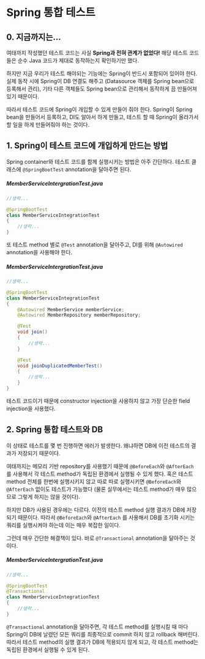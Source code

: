 # Spring 통합 테스트

## 0. 지금까지는...
여태까지 작성했던 테스트 코드는 사실 **Spring과 전혀 관계가 없었다!** 해당 테스트 코드들은 순수 Java 코드가 제대로 동작하는지 확인하기만 했다.

하지만 지금 우리가 테스트 해야되는 기능에는 Spring이 반드시 포함되어 있어야 한다. 실제 동작 시에 Spring이 DB 연결도 해주고 (Datasource 객체를 Spring bean으로 등록해서 관리), 기타 다른 객체들도 Spring bean으로 관리해서 동작하게 끔 만들어져 있기 때문이다.

따라서 테스트 코드에 Spring이 개입할 수 있게 만들어 줘야 한다. Spring이 Spring bean을 만들어서 등록하고, DI도 알아서 하게 만들고, 테스트 할 때 Spring이 올라가서 할 일을 하게 만들어줘야 하는 것이다.

## 1. Spring이 테스트 코드에 개입하게 만드는 방법
Spring container와 테스트 코드를 함께 실행시키는 방법은 아주 간단하다. 테스트 클래스에 `@SpringBootTest` annotation을 달아주면 된다.

##### MemberServiceIntergrationTest.java
```Java
//생략...

@SpringBootTest
class MemberServiceIntegrationTest
{
	//생략...
}
```

또 테스트 method 별로 `@Test` annotation을 달아주고, DI를 위해 `@Autowired` annotation을 사용해야 한다.

##### MemberServiceIntergrationTest.java
```Java
//생략...

@SpringBootTest
class MemberServiceIntegrationTest
{
    @Autowired MemberService memberService;
    @Autowired MemberRepository memberRepository;

    @Test
    void join()
    {
        //생략...
    }

    @Test
    void joinDuplicatedMemberTest()
    {
        //생략...
    }
}
```

테스트 코드이기 때문에 constructor injection을 사용하지 않고 가장 단순한 field injection을 사용했다.

## 2. Spring 통합 테스트와 DB
이 상태로 테스트를 몇 번 진행하면 에러가 발생한다. 왜냐하면 DB에 이전 테스트의 결과가 저장되기 때문이다.

여태까지는 메모리 기반 repository를 사용했기 때문에 `@BeforeEach`와 `@AfterEach` 를 사용해서 각 테스트 method가 독립된 환경에서 실행될 수 있게 했다. 혹은 테스트 method 전체를 한번에 실행시키지 않고 따로 따로 실행시키면 `@BeforeEach`와 `@AfterEach` 없이도 테스트가 가능했다 (물론 실무에서는 테스트 method가 매우 많으므로 그렇게 하지는 않을 것이다).

하지만 DB가 사용된 경우에는 다르다. 이전의 테스트 method 실행 결과가 DB에 저장되기 때문이다. 따라서 `@BeforeEach`와 `@AfterEach` 를 사용해서 DB를 초기화 시키는 쿼리를 실행시켜야 하는데 이는 매우 복잡한 일이다.

그런데 매우 간단한 해결책이 있다. 바로 `@Transactional` annotation을 달아주는 것이다.

##### MemberServiceIntergrationTest.java
```Java
//생략...

@SpringBootTest
@Transactional
class MemberServiceIntegrationTest
{
	//생략...
}
```

`@Transactional` annotation을 달아주면, 각 테스트 method를 실행시킬 때 마다 Spring이 DB에 날렸던 모든 쿼리를 최종적으로 commit 하지 않고 rollback 해버린다. 따라서 테스트 method의 실행 결과가 DB에 적용되지 않게 되고, 각 테스트 method는 독립된 환경에서 실행될 수 있게 된다.